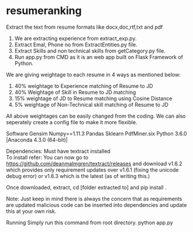 # resumeranking 

Extract the text from resume formats like docx,doc,rtf,txt and pdf

1. We are extracting experience from extract_exp.py.
2. Extract Emal, Phone no from ExtractEntities.py file.
3. Extract Skills and non technical skills from getCategory.py file.
4. Run app.py from CMD as it is an web app built on Flask Framework of Python.

We are giving weightage to each resume in 4 ways as mentioned below:

1. 40% weightage to Experience matching of Resume to JD
2. 40% Weightage of Skill in Resume to JD matching
3. 15% weightage of JD to Resume matching using Cosine Distance
4. 5% weightage of Non-Technical skill matching of Resume to JD

All above weightages can be easily changed from the coding. 
We can also seperately create a config file to make it more flexible.

Software
Gensim
Numpy==1.11.3
Pandas
Sklearn
PdfMiner.six
Python 3.6.0 |Anaconda 4.3.0 (64-bit)|

Dependencies:
Must have textract installed   
To install refer: You can now go to https://github.com/deanmalmgren/textract/releases and download v1.6.2 which provides only requirement updates over v1.6.1 (fixing the unicode debug error) or v1.6.3 which is the latest (as of writing this.)

Once downloaded, extract, cd [folder extracted to] and pip install .

Note: Just keep in mind there is always the concern that as requirements are updated malicious code can be inserted into dependencies and update this at your own risk.

Running
Simply run this command from root directory.
python app.py
